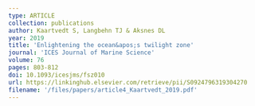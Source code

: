 ```yaml
---
type: ARTICLE
collection: publications
author: Kaartvedt S, Langbehn TJ & Aksnes DL
year: 2019
title: 'Enlightening the ocean&apos;s twilight zone'
journal: 'ICES Journal of Marine Science'
volume: 76
pages: 803-812
doi: 10.1093/icesjms/fsz010
url: https://linkinghub.elsevier.com/retrieve/pii/S0924796319304270
filename: '/files/papers/article4_Kaartvedt_2019.pdf'
---
```

